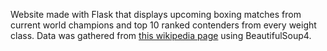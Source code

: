Website made with Flask that displays upcoming boxing matches from current world champions and top 10 ranked contenders from every weight class. Data was gathered from [this wikipedia page](https://en.wikipedia.org/wiki/List_of_current_boxing_rankings) using BeautifulSoup4. 
